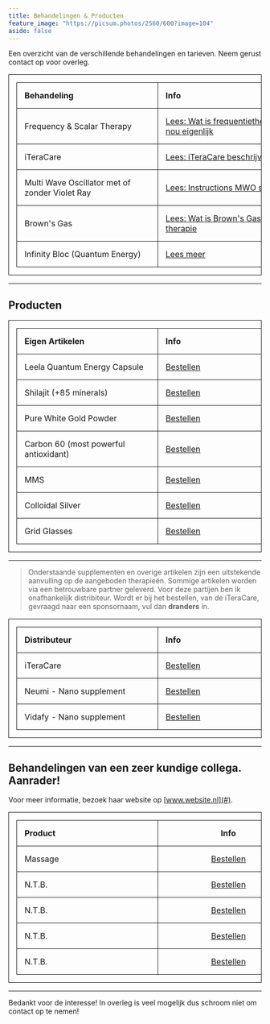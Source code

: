 ```yaml
---
title: Behandelingen & Producten
feature_image: "https://picsum.photos/2560/600?image=104"
aside: false
---
```


Een overzicht van de verschillende behandelingen en tarieven. Neem gerust contact op voor overleg.
<html>
<style>
table th:first-of-type {
    width: 33%;
    min-width: 250px;
    padding: 15px;
}
table th:nth-of-type(2) {
    width: 33%;
    min-width: 250px;
    align-content: left;
    padding: 15px;
}
table th:nth-of-type(3) {
    width: 33%;
    min-width: 200px;
    align-content: left;
    padding: 15px;
}
table, th, td {
  border: 1px solid;
  padding: 15px;
}
</style>
</html>


| **Behandeling** | **Info** | **Vergoeding** |
| :---         |     :---     | :---  |
| Frequency & Scalar Therapy | [Lees: Wat is frequentietherapie nou eigenlijk](/downloads/Wat_is_frequentietherapie_nou_eigenlijk.pdf) | € 25,- per uur 
| iTeraCare | [Lees: iTeraCare beschrijving](/downloads/iTeraCare_beschrijving.pdf) | € 25,- per uur 
| Multi Wave Oscillator met of zonder Violet Ray |  [Lees: Instructions MWO session](/downloads/Instructions_for_preparing_for_the_MWO_session.pdf) | € 15,- per 10 min
| Brown's Gas | [Lees: Wat is Brown's Gas therapie](downloads/Brown's_Gas_generator.pdf/) | € 15,- per 30 min
| Infinity Bloc (Quantum Energy) | [Lees meer](http://#/) | Altijd inbegrepen

---

## Producten

| **Eigen Artikelen** | **Info** | **Vergoeding** |
| :---         |     :---      | :--- |
| Leela Quantum Energy Capsule | [Bestellen](/contact/) |         € 40,-
| Shilajit (+85 minerals) | [Bestellen](/contact/) |              € 75,- (50 gr)
| Pure White Gold Powder | [Bestellen](/contact/) |               € 75,- (0.2 gr)
| Carbon 60 (most powerful antioxidant) | [Bestellen](/contact/) | € 40,- (100 ml)
| MMS | [Bestellen](#/contact/) |                                  € 20,-
| Colloidal Silver | [Bestellen](/contact/) |                      € 10,- (100 ml)
| Grid Glasses | [Bestellen](/contact/) |                          € 15,- 

---

> Onderstaande supplementen en overige artikelen zijn een uitstekende aanvulling op de aangeboden therapieën. Sommige artikelen worden via een betrouwbare partner geleverd. Voor deze partijen ben ik onafhankelijk distribiteur. Wordt er bij het bestellen, van de iTeraCare, gevraagd naar een sponsornaam, vul dan **dranders** in.

| **Distributeur** | **Info** | **Vergoeding** |
| :---         |     :---      |   :--- |
| iTeraCare | [Bestellen](https://www.thzforyou.nl/producten-thz/) | [Zie website](https://www.thzforyou.nl/producten-thz/)
| Neumi - Nano supplement | [Bestellen](https://dokteranders.neumi.com/) | [Zie website](https://dokteranders.neumi.com/)
| Vidafy - Nano supplement | [Bestellen](https://vidafyglobal.com/dranders) | [Zie website](https://vidafyglobal.com/dranders) 

--- 

## Behandelingen van een zeer kundige collega. Aanrader!
Voor meer informatie, bezoek haar website op [www.website.nl](#).

| **Product** | **Info** | **Vergoeding** |
| :---         |     :---:      |  :--- |
| Massage | [Bestellen](https://www.thzforyou.nl/producten-thz/) | N.T.B. 
| N.T.B. | [Bestellen](https://dokteranders.neumi.com/) | N.T.B. 
| N.T.B. | [Bestellen](/contact/) | N.T.B. 
| N.T.B. | [Bestellen](https://vidafyglobal.com/dranders) | N.T.B. 
| N.T.B. | [Bestellen](/contact/) | N.T.B. 

---

Bedankt voor de interesse! In overleg is veel mogelijk dus schroom niet om contact op te nemen! 


